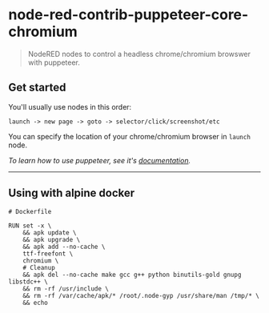 # node-red-contrib-puppeteer-core-chromium

> NodeRED nodes to control a headless chrome/chromium browswer with puppeteer.

## Get started

You'll usually use nodes in this order:

```
launch -> new page -> goto -> selector/click/screenshot/etc
```

You can specify the location of your chrome/chromium browser in `launch` node.

*To learn how to use puppeteer, see it's [documentation](https://pptr.dev/).*

-----

## Using with alpine docker

```
# Dockerfile

RUN set -x \
    && apk update \
    && apk upgrade \
    && apk add --no-cache \
    ttf-freefont \
    chromium \
    # Cleanup
    && apk del --no-cache make gcc g++ python binutils-gold gnupg libstdc++ \
    && rm -rf /usr/include \
    && rm -rf /var/cache/apk/* /root/.node-gyp /usr/share/man /tmp/* \
    && echo
```